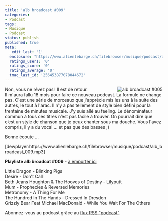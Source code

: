 ```yaml
---
title: 'alb broadcast #009'
categories:
- Podcast
tags:
- Musique
- Podcast
status: publish
published: true
meta:
  _edit_last: '1'
  enclosure: "https://www.alienlebarge.ch/filebrowser/musique/podcast/alb_broadcast_009.mp3\r\n27076986\r\naudio/mpeg\r\n"
  ratings_users: '0'
  ratings_score: '0'
  ratings_average: '0'
  tmac_last_id: '256453877078044672'
---
```

<p><img title="alb broadcast #005" src="https://dlgjp9x71cipk.cloudfront.net/2007/07/alb-broadcast-logo.thumbnail.png" alt="alb broadcast #005" align="right" />Non, vous ne rêvez pas ! Il est de retour.<br />
Il m'aura fallu 18 mois pour faire ce nouveau podcast. La formule ne change pas. C'est une série de morceaux que j'apprécie mis les uns à la suite des autres, le tout à l'arac. Il n'y a pas tellement de style bien défini pour la trentaine de minutes musicale. J'y suis allé au feeling. Le dénominateur commun à tous ces titres n’est pas facile à trouver. On pourrait dire que c’est un style de chanson que je peux chanter sous ma douche. Vous l'avez compris, il y a du vocal ... et pas que des basses ;)</p>
<p>Bonne écoute ...</p>
<p>[dewplayer:https://www.alienlebarge.ch/filebrowser/musique/podcast/alb_broadcast_009.mp3]</p>
<p><!--more--></p>
<p><strong>Playliste alb broadcat #009</strong> - <a title="Télécharger alb broadcast #009" href="https://www.alienlebarge.ch/filebrowser/musique/podcast/alb_broadcast_009.mp3">à emporter ici</a></p>
<p>Little Dragon - Blinking Pigs<br />
Desire - Don't Call<br />
Beth Jeans Houghton &amp; The Hooves of Destiny - Lilyputt<br />
Mum - Prophecies &amp; Reversed Memories<br />
Metronomy - A Thing For Me<br />
The Hundred In The Hands - Dressed In Dresden<br />
Grizzly Bear Feat Michael MacDonald - While You Wait For The Others</p>
<p>Abonnez-vous au podcast grâce au <a title="Flux RSS Podcast" href="feed://www.alienlebarge.ch/?feed=rss2&amp;category_name=podcast">flux RSS "podcast"</a></p>
